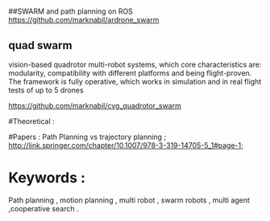 

#

##SWARM and path planning on ROS 
https://github.com/marknabil/ardrone_swarm

## quad swarm

vision-based quadrotor multi-robot systems, which core characteristics are: modularity, compatibility with different platforms and
being flight-proven. The framework is fully operative, which works in simulation and in real flight tests of up to 5 drones

https://github.com/marknabil/cvg_quadrotor_swarm

#Theoretical :


#Papers :
Path Planning vs trajectory planning ; http://link.springer.com/chapter/10.1007/978-3-319-14705-5_1#page-1; 

# Keywords : 
Path planning , motion planning , multi robot , swarm robots , multi agent ,cooperative search . 

